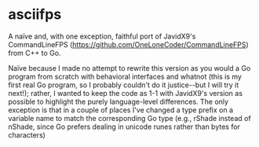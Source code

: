 # asciifps

A naïve and, with one exception, faithful port of JavidX9's CommandLineFPS (https://github.com/OneLoneCoder/CommandLineFPS) from C++ to Go.

Naïve because I made no attempt to rewrite this version as you would a Go program from scratch with behavioral interfaces and whatnot (this is my first real Go program, so I probably couldn't do it justice--but I will try it next!); rather, I wanted to keep the code as 1-1 with JavidX9's version as possible to highlight the purely language-level differences. The only exception is that in a couple of places I've changed a type prefix on a variable name to match the corresponding Go type (e.g., rShade instead of nShade, since Go prefers dealing in unicode runes rather than bytes for characters)
